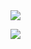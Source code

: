 <div>
  <img style="100%" src="https://capsule-render.vercel.app/api?type=waving&height=100&section=header&reversal=false&fontSize=70&fontColor=FFFFFF&fontAlign=50&fontAlignY=50&stroke=-&descSize=20&descAlign=50&descAlignY=50&color=ffd6e4"  />
</div>

![](https://github.com/arlebiina/divider-hello-kitty.gif.GIF)
